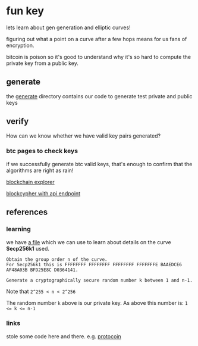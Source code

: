 # fun key

lets learn about gen generation and elliptic curves!

figuring out what a point on a curve after a few hops means for us fans of
encryption.

bitcoin is poison so it's good to understand why it's so hard to compute the
private key from a public key.

## generate

the [generate](./generate) directory contains our code to generate test private
and public keys

## verify

How can we know whether we have valid key pairs generated?

### btc pages to check keys

if we successfully generate btc valid keys, that's enough to confirm that the
algorithms are right as rain!

[blockchain explorer](https://www.blockchain.com/btc/address/1DEP8i3QJCsomS4BSMY2RpU1upv62aGvhD)

[blockcypher with api endpoint](https://www.blockcypher.com/dev/bitcoin/#address-endpoint)

## references

### learning

we have [a file](./script.py) which we can use to learn about details on the
curve **Secp256k1** used.

```text
Obtain the group order n of the curve.
For Secp256k1 this is FFFFFFFF FFFFFFFF FFFFFFFF FFFFFFFE BAAEDCE6 AF48A03B BFD25E8C D0364141.

Generate a cryptographically secure random number k between 1 and n-1.
```

Note that `2^255 < n < 2^256`

The random number `k` above is our private key. As above this number is:
`1 <= k <= n-1`

### links

stole some code here and there. e.g.
[protocoin](https://programtalk.com/vs2/?source=python/10047/protocoin/protocoin/util.py)